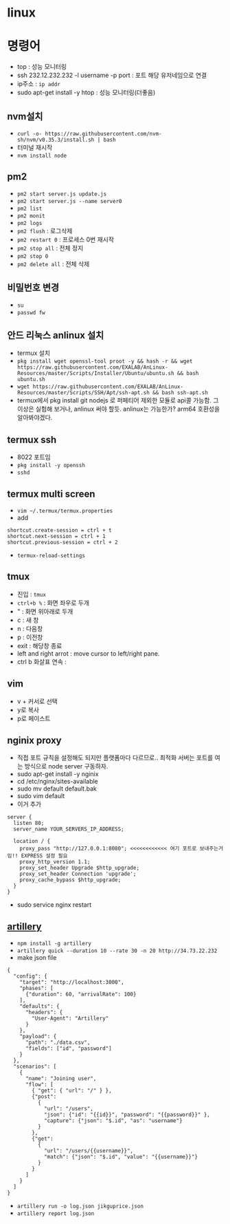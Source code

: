 # linux

# 명령어

- top : 성능 모니터링
- ssh 232.12.232.232 -l username -p port : 포트 해당 유저네임으로 연결
- ip주소 : `ip addr`
- sudo apt-get install -y htop : 성능 모니터링(더좋음)

## nvm설치

- `curl -o- https://raw.githubusercontent.com/nvm-sh/nvm/v0.35.3/install.sh | bash`
- 터미널 재시작
- `nvm install node`

## pm2

- `pm2 start server.js update.js`
- `pm2 start server.js --name server0`
- `pm2 list`
- `pm2 monit`
- `pm2 logs`
- `pm2 flush` : 로그삭제
- `pm2 restart 0` : 프로세스 0번 재시작
- `pm2 stop all` : 전체 정지
- `pm2 stop 0`
- `pm2 delete all` : 전체 삭제

## 비밀번호 변경

- `su`
- `passwd fw`

## 안드 리눅스 anlinux 설치

- termux 설치
- `pkg install wget openssl-tool proot -y && hash -r && wget https://raw.githubusercontent.com/EXALAB/AnLinux-Resources/master/Scripts/Installer/Ubuntu/ubuntu.sh && bash ubuntu.sh`
- `wget https://raw.githubusercontent.com/EXALAB/AnLinux-Resources/master/Scripts/SSH/Apt/ssh-apt.sh && bash ssh-apt.sh`
- termux에서 pkg install git nodejs 로 퍼페티어 제외한 모듈로 api콜 가능함. 그 이상은 실험해 보거나, anlinux 써야 할듯. anlinux는 가능한가? arm64 호환성을 알아봐야겠다.

## termux ssh

- 8022 포트임
- `pkg install -y openssh`
- `sshd`

## termux multi screen

- `vim ~/.termux/termux.properties`
- add
```
shortcut.create-session = ctrl + t
shortcut.next-session = ctrl + 1
shortcut.previous-session = ctrl + 2
```
- `termux-reload-settings`

## tmux

- 진입 : `tmux`
- `ctrl+b %` : 화면 좌우로 두개
- " : 화면 위아래로 두개
- c : 새 창
- n : 다음창
- p : 이전창
- exit : 해당창 종료
- left and right arrot : move cursor to left/right pane.
- ctrl b 화살표 연속 : 

## vim

- v + 커서로 선택
- y로 복사
- p로 페이스트

## nginix proxy

- 직접 포트 규칙을 설정해도 되지만 플랫폼마다 다르므로.. 최적화 서버는 포트를 여는 방식으로 node server 구동하자.
- sudo apt-get install -y nginix
- cd /etc/nginx/sites-available
- sudo mv default default.bak
- sudo vim default
- 이거 추가
```
server {
  listen 80;
  server_name YOUR_SERVERS_IP_ADDRESS;

  location / {
    proxy_pass "http://127.0.0.1:8080"; <<<<<<<<<<<< 여기 포트로 보내주는거임!! EXPRESS 설정 필요
    proxy_http_version 1.1;
    proxy_set_header Upgrade $http_upgrade;
    proxy_set_header Connection 'upgrade';
    proxy_cache_bypass $http_upgrade;
  }
}
```
- sudo service nginx restart

## [artillery](https://artillery.io/docs/cli-reference/)

- `npm install -g artillery`
- `artillery quick --duration 10 --rate 30 -n 20 http://34.73.22.232`
- make json file
```
{
  "config": {
    "target": "http://localhost:3000",
    "phases": [
      {"duration": 60, "arrivalRate": 100}
    ],
    "defaults": {
      "headers": {
        "User-Agent": "Artillery"
      }
    },
    "payload": {
      "path": "./data.csv",
      "fields": ["id", "password"]
    }
  },
  "scenarios": [
    {
      "name": "Joining user",
      "flow": [
        { "get": { "url": "/" } },
        {"post":
          {
            "url": "/users",
            "json": {"id": "{{id}}", "password": "{{password}}" },
            "capture": {"json": "$.id", "as": "username"}
          }
        },
        {"get":
          {
            "url": "/users/{{username}}",
            "match": {"json": "$.id", "value": "{{username}}"}
          }
        }
      ]
    }
  ]
}
```
- `artillery run -o log.json jikguprice.json`
- `artillery report log.json`
